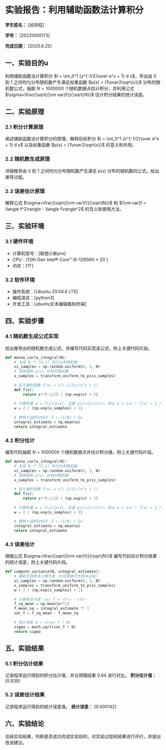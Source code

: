       
# 实验报告：利用辅助函数法计算积分

**学生姓名：** [邱炜程] 

**学号：** [20231050173] 

**完成日期：** [2025.6.25]

## 一、实验目的u
利用辅助函数法计算积分 $I = \int_0^1 {x^{-1/2}\over e^x + 1} d x$，导出由 0 到 1 之间均匀分布随机数产生满足权重函数 $p(x) = {1\over2\sqrt{x}}$ 分布的随机数公式，抽取 $N = 1000000$ 个随机数据点估计积分，并利用公式 $\sigma=\frac{\sqrt{{\rm var}f}}{\sqrt{N}}$ 估计积分结果的统计误差。

## 二、实验原理
### 2.1 积分计算原理
阐述辅助函数法计算积分的原理，解释目标积分 $I = \int_0^1 {x^{-1/2}\over e^x + 1} d x$ 以及权重函数 $p(x) = {1\over2\sqrt{x}}$ 的意义和作用。

### 2.2 随机数生成原理
详细推导由 0 到 1 之间均匀分布随机数产生满足 $p(x)$ 分布的随机数的公式，给出推导过程。

### 2.3 误差估计原理
解释公式 $\sigma=\frac{\sqrt{{\rm var}f}}{\sqrt{N}}$ 和 ${\rm var}f = \langle f^2\rangle - \langle f\rangle^2$ 的含义和使用方法。

## 三、实验环境
### 3.1 硬件环境
- 计算机型号：[联想小新pro]
- CPU：[12th Gen Intel® Core™ i9-12900H × 20 ]
- 内存：[1T]

### 3.2 软件环境
- 操作系统：[Ubuntu 20.04.6 LTS]
- 编程语言：[python3]
- 开发工具：[ubuntu文本编辑器和终端]

## 四、实验步骤
### 4.1 随机数生成公式实现
给出推导出的随机数生成公式，并编写代码实现该公式，附上关键代码片段。
```python
def monte_carlo_integral(N):
    # 生成 N 个 [0,1] 均匀分布随机数
    xi_samples = np.random.uniform(0, 1, N)  
    # 变换得到 p(x) 分布的随机数
    x_samples = transform_uniform_to_p(xi_samples)  
    
    # 定义被积函数 f(x) = x^(-1/2)/(e^x + 1)
    def f(x):
        return x**(-1/2) / (np.exp(x) + 1)
    
    # 计算权重 w = f(x)/p(x)，这里 p(x)=1/(2√x)，所以 w = 2√x * f(x) = 2 / (e^x + 1)
    w = 2 / (np.exp(x_samples) + 1)  
    
    # 蒙特卡洛积分估计：I ≈ (1/N) * Σw
    integral_estimate = np.mean(w)  
    return integral_estimate
```

### 4.2 积分估计
编写代码抽取 $N = 1000000$ 个随机数据点并估计积分值，附上关键代码片段。
```python
def monte_carlo_integral(N):
    # 生成 N 个 [0,1] 均匀分布随机数
    xi_samples = np.random.uniform(0, 1, N)  
    # 变换得到 p(x) 分布的随机数
    x_samples = transform_uniform_to_p(xi_samples)  
    
    # 定义被积函数 f(x) = x^(-1/2)/(e^x + 1)
    def f(x):
        return x**(-1/2) / (np.exp(x) + 1)
    
    # 计算权重 w = f(x)/p(x)，这里 p(x)=1/(2√x)，所以 w = 2√x * f(x) = 2 / (e^x + 1)
    w = 2 / (np.exp(x_samples) + 1)  
    
    # 蒙特卡洛积分估计：I ≈ (1/N) * Σw
    integral_estimate = np.mean(w)  
    return integral_estimate

```

### 4.3 误差估计
根据公式 $\sigma=\frac{\sqrt{{\rm var}f}}{\sqrt{N}}$ 编写代码估计积分结果的统计误差，附上关键代码片段。
```python
def compute_variance(N, integral_estimate):
    # 重新生成样本计算方差（也可用单次大样本近似）
    xi_samples = np.random.uniform(0, 1, N)
    x_samples = transform_uniform_to_p(xi_samples)
    w = 2 / (np.exp(x_samples) + 1)
    
    # 计算样本方差：var_f = <f²> - <f>²
    f_sq_mean = np.mean(w**2)
    f_mean_sq = integral_estimate ** 2
    var_f = f_sq_mean - f_mean_sq  
    
    # 统计误差 σ = √(var_f / N)
    sigma = math.sqrt(var_f / N)  
    return sigma

```

## 五、实验结果
### 5.1 积分估计结果
记录程序运行得到的积分估计值，并与预期结果 0.84 进行对比。
**积分估计值：** [0.839]

### 5.2 误差估计结果
记录程序运行得到的统计误差值。
**统计误差：** [0.000142]

## 六、实验结论
总结实验结果，判断是否成功完成实验目的，对实验过程和结果进行评价，并提出改进建议。

        
